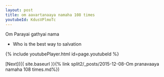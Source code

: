 ```yaml
---
layout: post
title: om aavartanaaya namaha 108 times
youtubeId: KdusVPlmoTc
---
```

 
 
Om Parayai gathyai nama 
 
 -  Who is the best way to salvation 
 
  
 
  
 
 
 
 
 
 


{% include youtubePlayer.html id=page.youtubeId %}
 
[Next]({{ site.baseurl }}{% link  split2/_posts/2015-12-08-Om pranavaaya namaha 108 times.md%})
 
